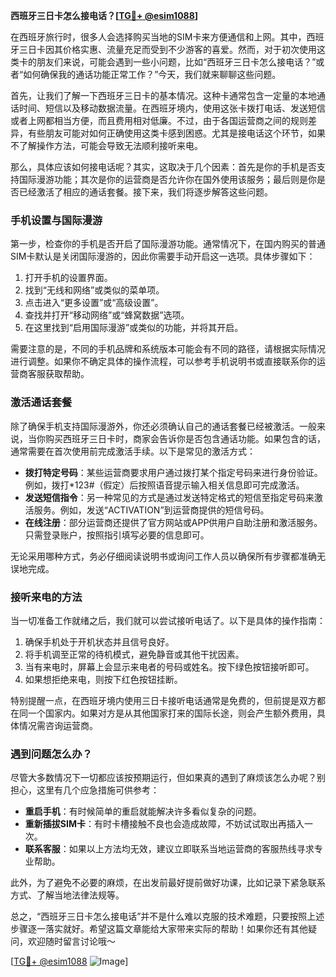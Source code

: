 **西班牙三日卡怎么接电话？[[TG💪+ @esim1088](https://t.me/s/esim1088)]**

在西班牙旅行时，很多人会选择购买当地的SIM卡来方便通信和上网。其中，西班牙三日卡因其价格实惠、流量充足而受到不少游客的喜爱。然而，对于初次使用这类卡的朋友们来说，可能会遇到一些小问题，比如“西班牙三日卡怎么接电话？”或者“如何确保我的通话功能正常工作？”今天，我们就来聊聊这些问题。

首先，让我们了解一下西班牙三日卡的基本情况。这种卡通常包含一定量的本地通话时间、短信以及移动数据流量。在西班牙境内，使用这张卡拨打电话、发送短信或者上网都相当方便，而且费用相对低廉。不过，由于各国运营商之间的规则差异，有些朋友可能对如何正确使用这类卡感到困惑。尤其是接电话这个环节，如果不了解操作方法，可能会导致无法顺利接听来电。

那么，具体应该如何接电话呢？其实，这取决于几个因素：首先是你的手机是否支持国际漫游功能；其次是你的运营商是否允许你在国外使用该服务；最后则是你是否已经激活了相应的通话套餐。接下来，我们将逐步解答这些问题。

### 手机设置与国际漫游

第一步，检查你的手机是否开启了国际漫游功能。通常情况下，在国内购买的普通SIM卡默认是关闭国际漫游的，因此你需要手动开启这一选项。具体步骤如下：

1. 打开手机的设置界面。
2. 找到“无线和网络”或类似的菜单项。
3. 点击进入“更多设置”或“高级设置”。
4. 查找并打开“移动网络”或“蜂窝数据”选项。
5. 在这里找到“启用国际漫游”或类似的功能，并将其开启。

需要注意的是，不同的手机品牌和系统版本可能会有不同的路径，请根据实际情况进行调整。如果你不确定具体的操作流程，可以参考手机说明书或直接联系你的运营商客服获取帮助。

### 激活通话套餐

除了确保手机支持国际漫游外，你还必须确认自己的通话套餐已经被激活。一般来说，当你购买西班牙三日卡时，商家会告诉你是否包含通话功能。如果包含的话，通常需要在首次使用前完成激活手续。以下是常见的激活方式：

- **拨打特定号码**：某些运营商要求用户通过拨打某个指定号码来进行身份验证。例如，拨打*123#（假定）后按照语音提示输入相关信息即可完成激活。
- **发送短信指令**：另一种常见的方式是通过发送特定格式的短信至指定号码来激活服务。例如，发送“ACTIVATION”到运营商提供的短信号码。
- **在线注册**：部分运营商还提供了官方网站或APP供用户自助注册和激活服务。只需登录账户，按照指引填写必要的信息即可。

无论采用哪种方式，务必仔细阅读说明书或询问工作人员以确保所有步骤都准确无误地完成。

### 接听来电的方法

当一切准备工作就绪之后，我们就可以尝试接听电话了。以下是具体的操作指南：

1. 确保手机处于开机状态并且信号良好。
2. 将手机调至正常的待机模式，避免静音或其他干扰因素。
3. 当有来电时，屏幕上会显示来电者的号码或姓名。按下绿色按钮接听即可。
4. 如果想拒绝来电，则按下红色按钮挂断。

特别提醒一点，在西班牙境内使用三日卡接听电话通常是免费的，但前提是双方都在同一个国家内。如果对方是从其他国家打来的国际长途，则会产生额外费用，具体情况需咨询运营商。

### 遇到问题怎么办？

尽管大多数情况下一切都应该按预期运行，但如果真的遇到了麻烦该怎么办呢？别担心，这里有几个应急措施可供参考：

- **重启手机**：有时候简单的重启就能解决许多看似复杂的问题。
- **重新插拔SIM卡**：有时卡槽接触不良也会造成故障，不妨试试取出再插入一次。
- **联系客服**：如果以上方法均无效，建议立即联系当地运营商的客服热线寻求专业帮助。

此外，为了避免不必要的麻烦，在出发前最好提前做好功课，比如记录下紧急联系方式、了解当地法律法规等。

总之，“西班牙三日卡怎么接电话”并不是什么难以克服的技术难题，只要按照上述步骤逐一落实就好。希望这篇文章能给大家带来实际的帮助！如果你还有其他疑问，欢迎随时留言讨论哦～

[[TG💪+ @esim1088](https://t.me/s/esim1088) ![Image](https://i.postimg.cc/4NQfJmqS/Snipaste-2025-05-13-00-14-12.png)]